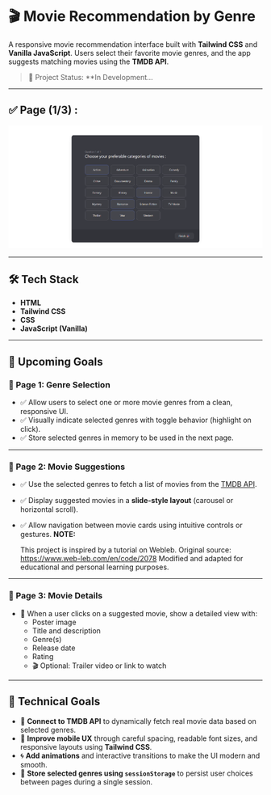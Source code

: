 # 🎬 Movie Recommendation by Genre

A responsive movie recommendation interface built with **Tailwind CSS** and **Vanilla JavaScript**.
Users select their favorite movie genres, and the app suggests matching movies using the **TMDB API**.

> 🚧 Project Status: **In Development...

---

## **✅ Page (1/3) :**

![Preview of Genre Selection Page](./assets/Page1.png)

---

## **🛠️ Tech Stack**

- **HTML**
- **Tailwind CSS**
- **CSS**
- **JavaScript (Vanilla)**

---

## 🎯 Upcoming Goals

### 📄 Page 1: Genre Selection

- ✅ Allow users to select one or more movie genres from a clean, responsive UI.
- ✅ Visually indicate selected genres with toggle behavior (highlight on click).
- ✅ Store selected genres in memory to be used in the next page.

---

### 📄 Page 2: Movie Suggestions

- ✅ Use the selected genres to fetch a list of movies from the [TMDB API](https://www.themoviedb.org/documentation/api).
- ✅ Display suggested movies in a **slide-style layout** (carousel or horizontal scroll).
- ✅ Allow navigation between movie cards using intuitive controls or gestures.
  **NOTE:**

  This project is inspired by a tutorial on Webleb.
  Original source: https://www.web-leb.com/en/code/2078
  Modified and adapted for educational and personal learning purposes.

---

### 📄 Page 3: Movie Details

- 🎯 When a user clicks on a suggested movie, show a detailed view with:
  - Poster image
  - Title and description
  - Genre(s)
  - Release date
  - Rating
  - 🎬 Optional: Trailer video or link to watch

---

## 🔧 Technical Goals

- 🔗 **Connect to TMDB API** to dynamically fetch real movie data based on selected genres.
- 💅 **Improve mobile UX** through careful spacing, readable font sizes, and responsive layouts using **Tailwind CSS**.
- 🌀 **Add animations** and interactive transitions to make the UI modern and smooth.
- 🧠 **Store selected genres using `sessionStorage`** to persist user choices between pages during a single session.
